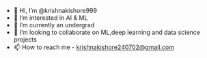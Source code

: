 - 👋 Hi, I’m @krishnakishore999
- 👀 I’m interested in AI & ML
- 🌱 I’m currently an undergrad
- 💞️ I’m looking to collaborate on ML,deep learning and data science projects
- 📫 How to reach me - krishnakishore240702@gmail.com

<!---
krishnakishore999/krishnakishore999 is a ✨ special ✨ repository because its `README.md` (this file) appears on your GitHub profile.
You can click the Preview link to take a look at your changes.
--->
